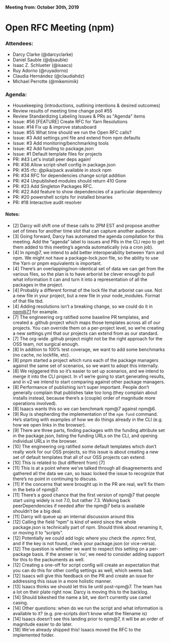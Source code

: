 #### Meeting from: October 30th, 2019
# Open RFC Meeting (npm)

### Attendees:

- Darcy Clarke (@darcyclarke)
- Daniel Sauble (@djsauble)
- Isaac Z. Schlueter (@isaacs)
- Ruy Adorno (@ruyadorno)
- Claudia Hernández (@claudiahdz)
- Michael Perrotte (@mikemimik)

### Agenda:

- Housekeeping (introductions, outlining intentions & desired outcomes)
- Review results of meeting time change poll #55
- Review Standardizing Labeling Issues & PRs as "Agenda" items
- Issue: #56 [FEATURE] Create RFC for Yarn Resolutions
- Issue: #14 Fix up & improve statusboard
- Issue: #55 What time should we run the Open RFC calls?
- Issue: #3 Add settings.yml file and extend from npm defaults
- Issue: #3 Add monitoring/benchmarking tools
- Issue: #2 Add funding to package.json
- Issue: #1 Default template files for projects
- PR: #43 Let's install peer deps again!
- PR: #36 Allow script-shell config in package.json
- PR: #35 rfc: @pika/pack available in stock npm
- PR: #34 RFC for dependencies change script addition
- PR: #24 Unpublished modules should return 410 Gone
- PR: #23 Add Singleton Packages RFC.
- PR: #22 Add feature to show dependencies of a particular dependency
- PR: #20 powershell scripts for installed binaries
- PR: #18 Interactive audit resolver

#### Notes:

- [2] Darcy will shift one of these calls to 2PM EST and propose another set of times for another time slot that can capture another audience.
- [3] Going forward, Darcy has automated the agenda compilation for this meeting. Add the “agenda” label to issues and PRs in the CLI repo to get them added to this meeting’s agenda automatically (via a cron job).
- [4] In npm@7, we intend to add better interoperability between Yarn and npm. We might not have a package-lock.json file, so the ability to use the Yarn or pnpm equivalents is important.
- [4] There’s an overlapping/non-identical set of data we can get from the various files, so the plan is to have arborist be clever enough to pull what information it can and turn it into a representation of all the packages in the project.
- [4] Probably a different format of the lock file that arborist can use. Not a new file in your project, but a new file in your node_modules. Format of that file tbd.
- [4] Adding resolutions isn’t a breaking change, so we could do it in npm@7.1 for example.
- [7] The engineering org ratified some baseline PR templates, and created a .github project which maps those templates across all of our projects. You can override them on a per-project level, so we’re creating a new settings.yml that our projects can extend from as our standard.
- [7] The org-wide .github project might not be the right approach for the OSS team, not surgical enough.
- [8] In addition to 100% test coverage, we want to add some benchmarks (no cache, no lockfile, etc).
- [8] pnpm started a project which runs each of the package managers against the same set of scenarios, so we want to adopt this internally.
- [8] We rejiggered this so it’s easier to set up scenarios, and we intend to merge it into the CLI project. In v1 we’re going to start generating results, and in v2 we intend to start comparing against other package managers.
- [8] Performance of publishing isn’t super important. People don’t generally complain that publishes take too long (they complain about installs instead, because there’s a (couple) order of magnitude more operations involved).
- [8] Isaacs wants this so we can benchmark npm@7 against npm@6.
- [9] Ruy is shepherding the implementation of the `npm fund` command. He’s starting with examples of how we do things already in the CLI (e.g. how we open links in the browser).
- [9] There are three parts, finding packages with the funding attribute set in the package.json, listing the funding URLs on the CLI, and opening individual URLs in the browser.
- [10] The engineering org ratified some default templates which don’t really work for our OSS projects, so this issue is about creating a new set of default templates that all of our OSS projects can extend.
- [10] This is related to (but different from) [7]
- [11] This is at a point where we’ve talked through all disagreements and gathered all the data we can, so Isaac locked the issue to recognize that there’s no point in continuing to discuss.
- [11] If the concerns that were brought up in the PR are real, we’ll fix them in the beta of npm@7.
- [11] There’s a good chance that the first version of npm@7 that people start using widely is not 7.0, but rather 7.3. Walking back peerDependencies if needed after the npm@7 beta is available shouldn’t be a big deal.
- [11] Darcy will queue up an internal discussion around this
- [12] Calling the field “npm” is kind of weird since the whole package.json is technically part of npm. Should think about renaming it, or moving it to “scripts”.
- [12] Potentially we could add logic where you check the .npmrc first, and if the key is not found, check your package.json (or vice-versa).
- [12] The question is whether we want to respect this setting on a per-package basis. If the answer is ‘no’, we need to consider adding support for this to the packuments as well.
- [12] Creating a one-off for script config will create an expectation that you can do this for other config settings as well, which seems bad.
- [12] Isaacs will give this feedback on the PR and create an issue for addressing this issue in a more holistic manner.
- [13] Isaacs thinks we should let this lie until post-npm@7. The team has a lot on their plate right now. Darcy is moving this to the backlog.
- [14] Should bikeshed the name a bit, we don’t currently use camel casing.
- [14] Other questions: when do we run the script and what information is available to it? (e.g. pre-scripts don’t know what the filename is)
- [14] Isaacs doesn’t see this landing prior to npm@7, it will be an order of magnitude easier to do later.
- [18] We’ve already shipped this! Isaacs moved the RFC to the implemented folder.
